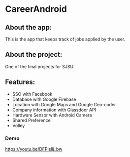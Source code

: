 # CareerAndroid

## About the app:
This is the app that keeps track of jobs applied by the user.

## About the project:
One of the final projects for SJSU.

## Features:
- SSO with Facebook
- Database with Google Firebase
- Location with Google Maps and Google Geo-coder
- Company information with Glassdoor API
- Hardware Sensor with Android Camera 
- Shared Preference
- Volley

### Demo
https://youtu.be/DFPlslij_bw

